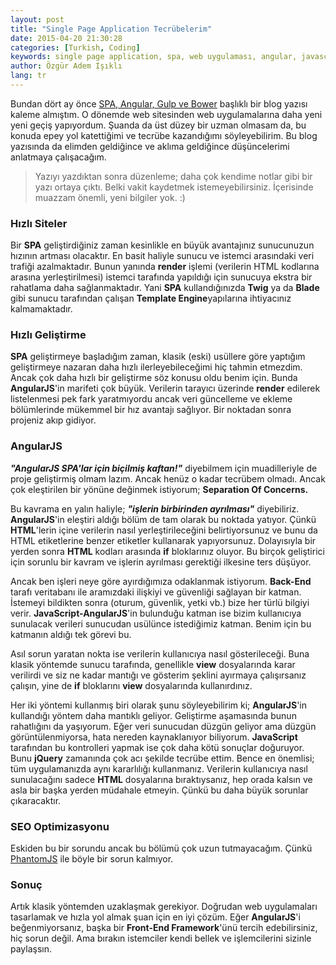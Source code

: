 ```yaml
---
layout: post
title: "Single Page Application Tecrübelerim"
date: 2015-04-20 21:30:28
categories: [Turkish, Coding]
keywords: single page application, spa, web uygulaması, angular, javascript, tecrübe
author: Özgür Adem Işıklı
lang: tr
---
```


Bundan dört ay önce [SPA, Angular, Gulp ve Bower](/web/2014/12/13/spa-angular-bower-gulp.html) başlıklı bir blog yazısı kaleme almıştım. O dönemde web sitesinden web uygulamalarına daha yeni yeni geçiş yapıyordum. Şuanda da üst düzey bir uzman olmasam da, bu konuda epey yol katettiğimi ve tecrübe kazandığımı söyleyebilirim. Bu blog yazısında da elimden geldiğince ve aklıma geldiğince düşüncelerimi anlatmaya çalışacağım.

> Yazıyı yazdıktan sonra düzenleme; daha çok kendime notlar gibi bir yazı ortaya çıktı.
> Belki vakit kaydetmek istemeyebilirsiniz. İçerisinde muazzam önemli, yeni bilgiler yok. :)

### Hızlı Siteler

Bir **SPA** geliştirdiğiniz zaman kesinlikle en büyük avantajınız sunucunuzun hızının artması olacaktır. En basit haliyle sunucu ve istemci arasındaki veri trafiği azalmaktadır. Bunun yanında **render** işlemi (verilerin HTML kodlarına arasına yerleştirilmesi) istemci tarafında yapıldığı için sunucuya ekstra bir rahatlama daha sağlanmaktadır. Yani **SPA** kullandığınızda **Twig** ya da **Blade** gibi sunucu tarafından çalışan **Template Engine**yapılarına ihtiyacınız kalmamaktadır.

### Hızlı Geliştirme

**SPA** geliştirmeye başladığım zaman, klasik (eski) usüllere göre yaptığım geliştirmeye nazaran daha hızlı ilerleyebileceğimi hiç tahmin etmezdim. Ancak çok daha hızlı bir geliştirme söz konusu oldu benim için. Bunda **AngularJS**'in marifeti çok büyük. Verilerin tarayıcı üzerinde **render** edilerek listelenmesi pek fark yaratmıyordu ancak veri güncelleme ve ekleme bölümlerinde mükemmel bir hız avantajı sağlıyor. Bir noktadan sonra projeniz akıp gidiyor.

### AngularJS

**_"AngularJS SPA'lar için biçilmiş kaftan!"_** diyebilmem için muadilleriyle de proje geliştirmiş olmam lazım. Ancak henüz o kadar tecrübem olmadı. Ancak çok eleştirilen bir yönüne değinmek istiyorum; **Separation Of Concerns.**

Bu kavrama en yalın haliyle; **_"işlerin birbirinden ayrılması"_** diyebiliriz. **AngularJS**'in eleştiri aldığı bölüm de tam olarak bu noktada yatıyor. Çünkü **HTML**'lerin içine verilerin nasıl yerleştirileceğini belirtiyorsunuz ve bunu da HTML etiketlerine benzer etiketler kullanarak yapıyorsunuz. Dolayısıyla bir yerden sonra **HTML** kodları arasında **if** bloklarınız oluyor. Bu birçok geliştirici için sorunlu bir kavram ve işlerin ayrılması gerektiği ilkesine ters düşüyor.

Ancak ben işleri neye göre ayırdığımıza odaklanmak istiyorum. **Back-End** tarafı veritabanı ile aramızdaki ilişkiyi ve güvenliği sağlayan bir katman. İstemeyi bildikten sonra (oturum, güvenlik, yetki vb.) bize her türlü bilgiyi verir. **JavaScript-AngularJS**'in bulunduğu katman ise bizim kullanıcıya sunulacak verileri sunucudan usülünce istediğimiz katman. Benim için bu katmanın aldığı tek görevi bu.

Asıl sorun yaratan nokta ise verilerin kullanıcıya nasıl gösterileceği. Buna klasik yöntemde sunucu tarafında, genellikle **view** dosyalarında karar verilirdi ve siz ne kadar mantığı ve gösterim şeklini ayırmaya çalışırsanız çalışın, yine de **if** bloklarını **view** dosyalarında kullanırdınız.

Her iki yöntemi kullanmış biri olarak şunu söyleyebilirim ki; **AngularJS**'in kullandığı yöntem daha mantıklı geliyor. Geliştirme aşamasında bunun rahatlığını da yaşıyorum. Eğer veri sunucudan düzgün geliyor ama düzgün görüntülenmiyorsa, hata nereden kaynaklanıyor biliyorum. **JavaScript** tarafından bu kontrolleri yapmak ise çok daha kötü sonuçlar doğuruyor. Bunu **jQuery** zamanında çok acı şekilde tecrübe ettim. Bence en önemlisi; tüm uygulamanızda aynı kararlılığı kullanmanız. Verilerin kullanıcıya nasıl sunulacağını sadece **HTML** dosyalarına bıraktıysanız, hep orada kalsın ve asla bir başka yerden müdahale etmeyin. Çünkü bu daha büyük sorunlar çıkaracaktır.

### SEO Optimizasyonu

Eskiden bu bir sorundu ancak bu bölümü çok uzun tutmayacağım. Çünkü [PhantomJS](http://phantomjs.org/) ile böyle bir sorun kalmıyor.

### Sonuç

Artık klasik yöntemden uzaklaşmak gerekiyor. Doğrudan web uygulamaları tasarlamak ve hızla yol almak şuan için en iyi çözüm. Eğer **AngularJS**'i beğenmiyorsanız, başka bir **Front-End Framework**'ünü tercih edebilirsiniz, hiç sorun değil. Ama bırakın istemciler kendi bellek ve işlemcilerini sizinle paylaşsın.
